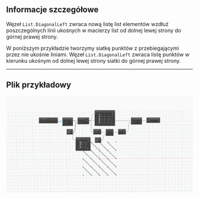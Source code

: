 ## Informacje szczegółowe
Węzeł `List.DiagonalLeft` zwraca nową listę list elementów wzdłuż poszczególnych linii ukośnych w macierzy list od dolnej lewej strony do górnej prawej strony.

W poniższym przykładzie tworzymy siatkę punktów z przebiegającymi przez nie ukośnie liniami. Węzeł `List.DiagonalLeft` zwraca listę punktów w kierunku ukośnym od dolnej lewej strony siatki do górnej prawej strony.


___
## Plik przykładowy

![List.DiagonalLeft](./DSCore.List.DiagonalLeft_img.jpg)
